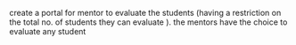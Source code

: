 create a portal for mentor to evaluate the students (having a restriction on the total no. of students they can evaluate ). the mentors have the choice to evaluate any student